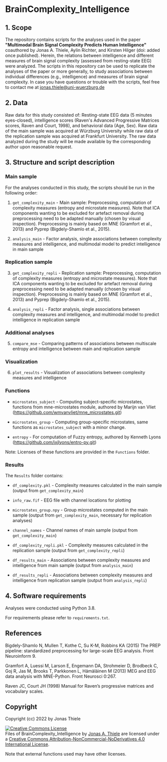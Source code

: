 # BrainComplexity_Intelligence


## 1. Scope
The repository contains scripts for the analyses used in the paper **"Multimodal Brain Signal Complexity Predicts Human Intelligence"** coauthored by Jonas A. Thiele, Aylin Richter, and Kirsten Hilger (doi: added once published). Herein, the relations between intelligence and different measures of brain signal complexity (assessed from resting-state EEG) were analyzed.
The scripts in this repository can be used to replicate the analyses of the paper or more generally, to study associations between individual differences (e.g., intelligence) and measures of brain signal complexity.
In case you have questions or trouble with the scripts, feel free to contact me at jonas.thiele@uni-wuerzburg.de
## 2. Data
Raw data for this study consisted of: Resting-state EEG data (5 minutes eyes-closed), intelligence scores (Raven's Advanced Progressive Matrices scores, Raven and Court, 1998), and behavioral data (Age, Sex). 
Raw data of the main sample was acquired at Würzburg University while raw data of the replication sample was acquired at Frankfurt University.
The raw data analyzed during the study will be made available by the corresponding author upon reasonable request.

## 3. Structure and script description
### Main sample

For the analyses conducted in this study, the scripts should be run in the following order:

1.	`get_complexity_main` - Main sample: Preprocessing, computation of complexity measures (entropy and microstate measures).
                            Note that ICA components wanting to be excluded for artefact removal during preprocessing need to be adapted manually (chosen by visual inspection).
                            Preprocessing is mainly based on MNE (Gramfort et al., 2013) and Pyprep (Bigdely-Shamlo et al., 2015). 
  
2.	`analysis_main` - Factor analysis, single associations between complexity measures and intelligence, and multimodal model to predict intelligence in main sample
  

### Replication sample

3.	`get_complexity_repli` - Replication sample: Preprocessing, computation of complexity measures (entropy and microstate measures).
                             Note that ICA components wanting to be excluded for artefact removal during preprocessing need to be adapted manually (chosen by visual inspection). 
                             Preprocessing is mainly based on MNE (Gramfort et al., 2013) and Pyprep (Bigdely-Shamlo et al., 2015).   
  
4.	`analysis_repli` - Factor analysis, single associations between complexity measures and intelligence, and multimodal model to predict intelligence in replication sample

### Additional analyses

5. `compare_mse` - Comparing patterns of associations between multiscale entropy and intelligence between main and replication sample

### Visualization

6. `plot_results` - Visualization of associations between complexity measures and intelligence


### Functions

- `microstates_subject` - Computing subject-specific microstates, functions from mne-microstates module, authored by Marijn van Vliet (https://github.com/wmvanvliet/mne_microstates.git)

- `microstates_group` - Computing group-specific microstates, same functions as `microstates_subject` with a minor change.

- `entropy` - For computation of Fuzzy entropy, authored by Kenneth Lyons (https://github.com/ixjlyons/entro-py.git)

Note: Licenses of these functions are provided in the `Functions` folder.

### Results

The `Results` folder contains:

- `df_complexity.pkl` - Complexity measures calculated in the main sample (output from `get_complexity_main`)

- `info_raw.fif` - EEG file with channel locations for plotting

- `microstates_group.npy` - Group microstates computed in the main sample (output from `get_complexity_main`, necessary for replication analyses)

- `channel_names` - Channel names of main sample (output from `get_complexity_main`)

- `df_complexity_repli.pkl` - Complexity measures calculated in the replication sample (output from  `get_complexity_repli`)

- `df_results_main` - Associations between complexity measures and intelligence from main sample (output from `analysis_main`)

- `df_results_repli` - Associations between complexity measures and intelligence from replication sample (output from `analysis_repli`)

## 4. Software requirements
Analyses were conducted using Python 3.8.

For requirements please refer to `requirements.txt`.	

## References
Bigdely-Shamlo N, Mullen T, Kothe C, Su K-M, Robbins KA (2015) The PREP pipeline: standardized preprocessing for large-scale EEG analysis. Front Neuroinform 9.

Gramfort A, Luessi M, Larson E, Engemann DA, Strohmeier D, Brodbeck C, Goj R, Jas M, Brooks T, Parkkonen L, Hämäläinen M (2013) MEG and EEG data analysis with MNE-Python. Front Neurosci 0:267.

Raven JC, Court JH (1998) Manual for Raven’s progressive matrices and vocabulary scales.
## Copyright
Copyright (cc) 2022 by Jonas Thiele

<a rel="license" href="http://creativecommons.org/licenses/by-nc-nd/4.0/"><img alt="Creative Commons License" style="border-width:0" src="https://i.creativecommons.org/l/by-nc-nd/4.0/88x31.png" /></a><br /><span xmlns:dct="http://purl.org/dc/terms/" property="dct:title">Files of BrainComplexity_Intelligence</span> by <a xmlns:cc="http://creativecommons.org/ns#" href="https://github.com/jonasAthiele/BrainReconfiguration_Intelligence" property="cc:attributionName" rel="cc:attributionURL">Jonas A. Thiele</a> are licensed under a <a rel="license" href="http://creativecommons.org/licenses/by-nc-nd/4.0/">Creative Commons Attribution-NonCommercial-NoDerivatives 4.0 International License</a>.

Note that external functions used may have other licenses.
